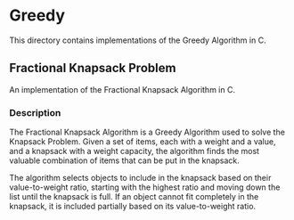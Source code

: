 # Greedy

This directory contains implementations of the Greedy Algorithm in C.

## Fractional Knapsack Problem

An implementation of the Fractional Knapsack Algorithm in C.

### Description

The Fractional Knapsack Algorithm is a Greedy Algorithm used to solve the Knapsack Problem. Given a set of items, each with a weight and a value, and a knapsack with a weight capacity, the algorithm finds the most valuable combination of items that can be put in the knapsack.

The algorithm selects objects to include in the knapsack based on their value-to-weight ratio, starting with the highest ratio and moving down the list until the knapsack is full. If an object cannot fit completely in the knapsack, it is included partially based on its value-to-weight ratio.

